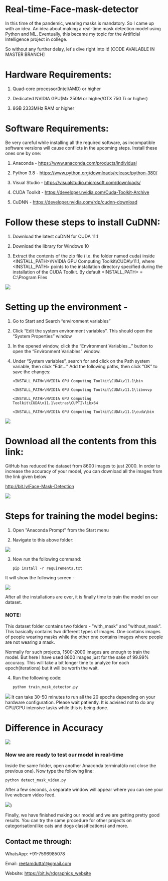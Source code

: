 # Real-time-Face-mask-detector
In this time of the pandemic, wearing masks is mandatory. So I came up with an idea. An idea about making a real-time mask detection model using Python and ML. Eventually, this became my topic for the Artificial Intelligence project in college.

So without any further delay, let's dive right into it! [CODE AVAILABLE IN MASTER BRANCH]

# Hardware Requirements:

1. Quad-core processor(Intel/AMD) or higher

2. Dedicated NVIDIA GPU(Mx 250M or higher/GTX 750 Ti or higher)

3. 8GB 2333MHz RAM or higher

# Software Requirements:

Be very careful while installing all the required software, as incompatible software versions will cause conflicts in the upcoming steps. Install these ones one by one:

1. Anaconda - https://www.anaconda.com/products/individual

2. Python 3.8 - https://www.python.org/downloads/release/python-380/

3. Visual Studio - https://visualstudio.microsoft.com/downloads/

4. CUDA Toolkit - https://developer.nvidia.com/Cuda-Toolkit-Archive

5. CuDNN - https://developer.nvidia.com/rdp/cudnn-download

# Follow these steps to install CuDNN:

1. Download the latest cuDNN for CUDA 11.1

2. Download the library for Windows 10

3. Extract the contents of the zip file (i.e. the folder named cuda) inside <INSTALL_PATH>\NVIDIA GPU Computing Toolkit\CUDA\v11.1\, where <INSTALL_PATH> points to the installation directory specified during the installation of the CUDA Toolkit. By default <INSTALL_PATH> = C:\Program Files

![](fe1.png)

# Setting up the environment -

1. Go to Start and Search “environment variables”

2. Click “Edit the system environment variables”. This should open the “System Properties” window

3. In the opened window, click the “Environment Variables…” button to open the “Environment Variables” window.

4. Under “System variables”, search for and click on the Path system variable, then click “Edit…”
Add the following paths, then click “OK” to save the changes:

       <INSTALL_PATH>\NVIDIA GPU Computing Toolkit\CUDA\v11.1\bin

       <INSTALL_PATH>\NVIDIA GPU Computing Toolkit\CUDA\v11.1\libnvvp

       <INSTALL_PATH>\NVIDIA GPU Computing Toolkit\CUDA\v11.1\extras\CUPTI\libx64

       <INSTALL_PATH>\NVIDIA GPU Computing Toolkit\CUDA\v11.1\cuda\bin
    
![](se.png)

# Download all the contents from this link:
  GitHub has reduced the dataset from 8600 images to just 2000. In order to increase the accuracy of your model, you can download all the images from the link given below
    
  http://bit.ly/Face-Mask-Detection

![](fe2.png)

# Steps for training the model begins:

1. Open "Anaconda Prompt" from the Start menu

2. Navigate to this above folder:

![](E.png)

3. Now run the following command:

       pip install -r requirements.txt
       
It will show the following screen -

![](requirements.jpeg)

After all the installations are over, it is finally time to train the model on our dataset.

### NOTE: 
This dataset folder contains two folders - "with_mask" and "without_mask". This basically contains two different types of images. One contains images of people wearing masks while the other one contains images where people are not wearing a mask.

Normally for such projects, 1500-2000 images are enough to train the model. But here I have used 8600 images just for the sake of 99.99% accuracy. This will take a bit longer time to analyze for each epoch(iterations) but it will be worth the wait.

4. Run the following code:

       python train_mask_detector.py

![](epoch.png)
It can take 30-50 minutes to run all the 20 epochs depending on your hardware configuration. Please wait patiently. It is advised not to do any CPU/GPU intensive tasks while this is being done.

# Difference in Accuracy

![](accuracy.png)

### Now we are ready to test our model in real-time
Inside the same folder, open another Anaconda terminal(do not close the previous one). Now type the following line:

    python detect_mask_video.py

After a few seconds, a separate window will appear where you can see your live webcam video feed.

![](demo.png))

Finally, we have finished making our model and we are getting pretty good results. You can try the same procedure for other projects on categorisation(like cats and dogs classifications) and more.

## Contact me through:
   WhatsApp: +91-7596985078
   
   Email: reetamdutta1@gmail.com
   
   Website: https://bit.ly/rdgraphics_website
